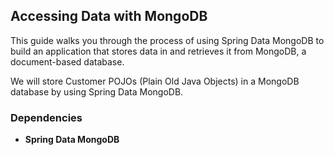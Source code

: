 ## Accessing Data with MongoDB

This guide walks you through the process of using Spring 
Data MongoDB to build an application that stores data in 
and retrieves it from MongoDB, a document-based database.

We will store Customer POJOs (Plain Old Java Objects) in 
a MongoDB database by using Spring Data MongoDB.

### Dependencies

* **Spring Data MongoDB**